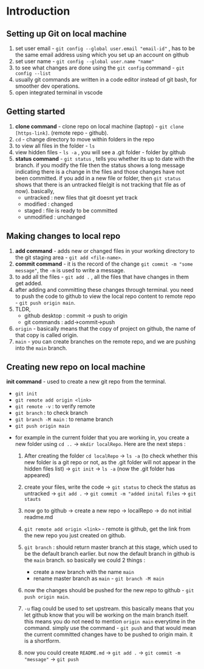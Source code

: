 # Introduction
## Setting up Git on local machine
1. set user email - `git config --global user.email "email-id"` , has to be the same email address using which you set up an account on github
2. set user name - `git config --global user.name "name"`
3. to see what changes are done using the `git config` command - `git config --list`
4. usually git commands are written in a code editor instead of git bash, for smoother dev operations.
5. open integrated terminal in vscode

## Getting started
1. **clone command** - clone repo on local machine (laptop) - `git clone [https-link]`. (remote repo - github).
2. `cd` - change directory to move within folders in the repo
3. to view all files in the folder - `ls`
4. view hidden files - `ls -a` , you will see a .git folder - folder by github
5. **status command** - `git status` , tells you whether its up to date with the branch. if you modify the file then the status shows a long message indicating there is a change in the files and those changes have not been committed. if you add in a new file or folder, then `git status` shows that there is an untracked file(git is not tracking that file as of now). basically, 
    - untracked : new files that git doesnt yet track
    - modified : changed
    - staged : file is ready to be committed
    - unmodified : unchanged
## Making changes to local repo
1. **add command** - adds new or changed files in your working directory to the git staging area - `git add <file-name>`.
2. **commit command** - it is the record of the change `git commit -m "some message"`, the `-m` is used to write a message.
3. to add all the files - `git add .` , all the files that have changes in them get added.
4. after adding and committing these changes through terminal. you need to push the code to github to view the local repo content to remote repo - `git push origin main`. 
5. TLDR, 
    - github desktop : commit -> push to origin
    - git commands : add->commit->push
11. `origin` - basically means that the copy of project on github, the name of that copy is called origin. 
12. `main` - you can create branches on the remote repo, and we are pushing into the `main` branch.

## Creating new repo on local machine

**init command** - used to create a new git repo from the terminal.
- `git init`
- `git remote add origin <link>`
- `git remote -v` : to verify remote
- `git branch` : to check branch
- `git branch -M main` : to rename branch
- `git push origin main`

* for example in the current folder that you are working in, you create a new folder using `cd ..` -> `mkdir localRepo`. Here are the next steps :

    1. After creating the folder `cd localRepo` -> `ls -a` (to check whether this new folder is a git repo or not, as the .git folder will not appear in the hidden files list) -> `git init` -> `ls -a` (now the .git folder has appeared)

    2. create your files, write the code -> `git status` to check the status as untracked -> `git add .` -> `git commit -m "added inital files` -> `git stauts`

    3. now go to github -> create a new repo -> localRepo -> do not initial readme.md

    4. `git remote add origin <link>` - remote is github, get the link from the new repo you just created on github. 

    5. `git branch` : should return master branch at this stage, which used to be the default branch earlier. but now the default branch in github is the `main` branch. so basically we could 2 things : 
        - create a new branch with the name `main`
        - rename master branch as `main` - `git branch -M main`

    6. now the changes should be pushed for the new repo to github - `git push origin main`. 

    7. `-u` flag could be used to set upstream. this basically means that you let github know that you will be working on the main branch itself. this means you do not need to mention `origin main` everytime in the command. simply use the command - `git push` and that would mean the current committed changes have to be pushed to origin main. it is a shortform.

    8. now you could create `README.md` -> `git add .` -> `git commit -m "message"` -> `git push`










